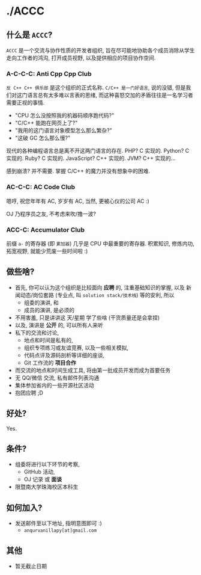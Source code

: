 # ./ACCC

## 什么是 `ACCC`?

`ACCC` 是一个交流与协作性质的开发者组织,
旨在尽可能地协助各个成员消除从学生走向工作者的鸿沟, 打开成员视野,
以及提供相应的项目协作空间.

### A-C-C-C: Anti Cpp Cpp Club

`反 C++ C++ 俱乐部` 是这个组织的正式名称. `C/C++ 是一门好语言`, 说的没错,
但是我们对这门语言总有太多难以言表的思绪,
而这种喜怒交加的矛盾往往是一名学习者需要正视的事情.

- "CPU 怎么没按照我的机器码顺序跑代码?"
- "C/C++ 能跑在网页上了?"
- "我用的这门语言对象模型怎么那么繁杂?"
- "这破 GC 怎么那么慢?"

现代的各种编程语言总是离不开这两门语言的存在. PHP? C 实现的. Python? C 实现的.
Ruby? C 实现的. JavaScript? C++ 实现的. JVM? C++ 实现的...

感到崩溃? 并不需要. 掌握 C/C++ 的魔力并没有想象中的困难.

### AC-C-C: AC Code Club

嗯哼, 祝您年年有 AC, 岁岁有 AC, 当然, 更被心仪的公司 AC :)

OJ 乃程序员之友, 不考虑来吹/撸一波?

### ACC-C: Accumulator Club

前缀 `a-` 的寄存器 (即 `累加器`) 几乎是 CPU 中最重要的寄存器. 积累知识,
修炼内功, 拓宽视野, 就能少荒废一些时间啦 :)

## 做些啥?

- 首先, 你可以认为这个组织是比较面向 **应聘** 的, 注重基础知识的掌握,
以及 新闻动态/岗位套路 (专业点, 叫 `solution stack/技术栈`) 等的安利, 所以
    + 组委的演讲, 和
    + 成员的演讲, 是必须的
- 不用害羞, 只是讲讲这 天/星期 学了些啥 (干货质量还是会拿捏)
- 以及, 演讲是 **公开** 的, 可以所有人来听
- 私下的交流和讨论,
    + 地点和时间是私有的,
    + 组织专项练习或友谊竞赛, 以及一些相关模拟,
    + 代码点评及源码剖析等详细的座谈,
    + Git 工作流的 **项目合作**
- 而交流的地点和时间生成工具, 将由第一批成员开发而成为首要任务
- 无 QQ/微信 交流, 私有邮件列表沟通
- 集体参加省内的一些开源社区活动
- 抱团应聘 ;D

## 好处?

Yes.

## 条件?

- 组委将进行以下环节的考察,
    + GitHub 活动,
    + OJ 记录 或 **面谈**
- 限暨南大学珠海校区本科生

## 如何加入?

- 发送邮件至以下地址, 指明意图即可 :)
    + `anqurvanillapy[at]gmail.com`

## 其他

- 暂无截止日期
